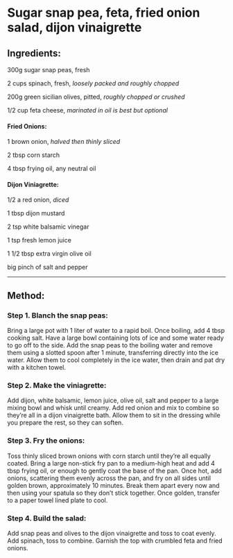 # Sugar snap pea, feta, fried onion salad, dijon vinaigrette

## Ingredients:

300g sugar snap peas, fresh

2 cups spinach, fresh, _loosely packed and roughly chopped_

200g green sicilian olives, pitted, _roughly chopped or crushed_

1/2 cup feta cheese, _marinated in oil is best but optional_

#### Fried Onions:

1 brown onion, _halved then thinly sliced_

2 tbsp corn starch

4 tbsp frying oil, any neutral oil

#### Dijon Viniagrette:

1/2 a red onion, _diced_

1 tbsp dijon mustard

2 tsp white balsamic vinegar

1 tsp fresh lemon juice

1 1/2 tbsp extra virgin olive oil

big pinch of salt and pepper

---

## Method:

### Step 1. Blanch the snap peas:

Bring a large pot with 1 liter of water to a rapid boil. Once boiling, add 4 tbsp cooking salt. Have a large bowl containing lots of ice and some water ready to go off to the side. Add the snap peas to the boiling water and remove them using a slotted spoon after 1 minute, transferring directly into the ice water. Allow them to cool completely in the ice water, then drain and pat dry with a kitchen towel.

### Step 2. Make the viniagrette:

Add dijon, white balsamic, lemon juice, olive oil, salt and pepper to a large mixing bowl and whisk until creamy. Add red onion and mix to combine so they’re all in a dijon vinaigrette bath. Allow them to sit in the dressing while you prepare the rest, so they can soften.

### Step 3. Fry the onions:

Toss thinly sliced brown onions with corn starch until they’re all equally coated. Bring a large non-stick fry pan to a medium-high heat and add 4 tbsp frying oil, or enough to gently coat the base of the pan. Once hot, add onions, scattering them evenly across the pan, and fry on all sides until golden brown, approximately 10 minutes. Break them apart every now and then using your spatula so they don’t stick together. Once golden, transfer to a paper towel lined plate to cool.

### Step 4. Build the salad:

Add snap peas and olives to the dijon vinaigrette and toss to coat evenly. Add spinach, toss to combine. Garnish the top with crumbled feta and fried onions.
